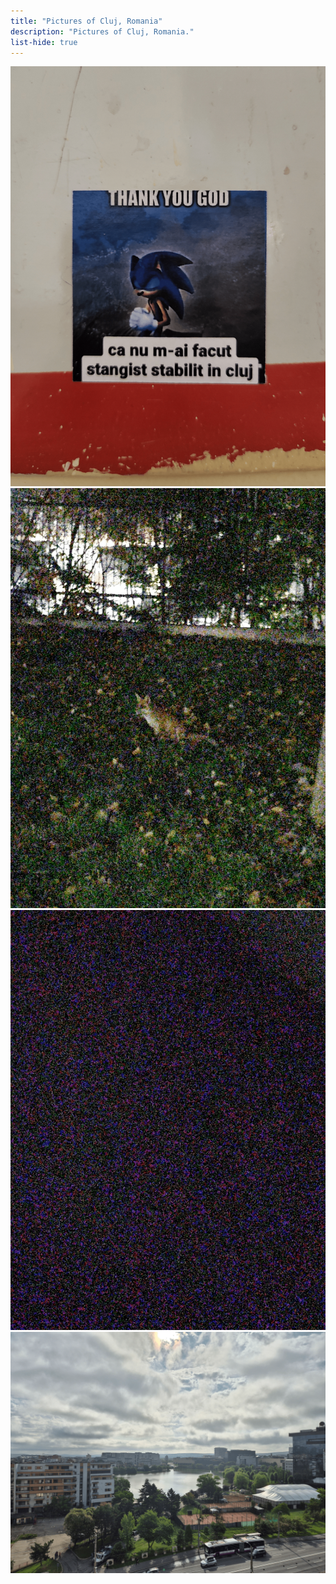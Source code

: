 ```yaml
---
title: "Pictures of Cluj, Romania"
description: "Pictures of Cluj, Romania."
list-hide: true
---
```


<div class="w-full flex pb-[1em]">
  <img class="mx-auto mt-0 mb-0 w-1/2" src="/gallery/locations/cluj/20241014_134943856.png" alt="Cluj 1">
</div>

<div class="w-full grid grid-cols-2 gap-[1em]">
  <img class="col-span-1 mx-auto mt-0 mb-0" src="/gallery/locations/cluj/20241027_194717916.png" alt="Cluj 2">
  <img class="col-span-1 mx-auto mt-0 mb-0" src="/gallery/locations/cluj/20241027_194718615.png" alt="Cluj 3">
  <img class="col-span-2 mx-auto mt-0 mb-0" src="/gallery/locations/cluj/20250728_090858.png" alt="Cluj 4">
</div>
  